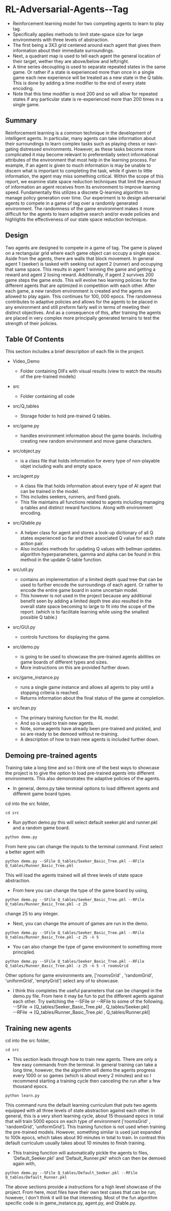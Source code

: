 # RL-Adversarial-Agents--Tag  

- Reinforcement learning model for two competing agents to learn to play tag.  
- Specifically applies methods to limit state-space size for large environments with three levels of abstraction.  
- The first being a 3X3 grid centered around each agent that gives them information about their immediate surroundings.  
- Next, a quadrant map is used to tell each agent the general location of their target, wether they are above/below and left/right.  
- A time series decoupling is used to separate repeated states in the same game. Or rather if a state is experienced more than once in a single game
each new experience will be treated as a new state in the Q table. This is done by adding a time modifier to the end of every state encoding.
- Note that this time modifier is mod 200 and so will allow for repeated states if any particular state is re-experienced more than 200 times in a single game.  

## Summary

Reinforcement learning is a common technique in the development of intelligent agents. In particular, many
agents can take information about their surroundings to learn complex tasks such as playing chess or navi-
gating distressed environments. However, as these tasks become more complicated it may become relevant
to preferentially select informational attributes of the environment that most help in the learning process. For
example, if an agent is given to much information is may be unable to discern what is important to completing
the task, while if given to little information, the agent may miss something critical. Within the scope of this
report, we examine state space reduction techniques that limit the amount of information an agent receives
from its environment to improve learning speed. Fundamentally this utilizes a discrete Q-learning algorithm
to manage policy generation over time. Our experiment is to design adversarial agents to compete in a game
of tag over a randomly generated environment. The randomness of the game environment makes it more
difficult for the agents to learn adaptive search and/or evade policies and highlights the effectiveness of our
state space reduction technique.  

## Design

Two agents are designed to compete in a game of tag. The game is played on a rectangular grid where each game object
can occupy a single space. Aside from the agents, there are walls that block movement. In general agent 1 (seeker) is
tasked with seeking out agent 2 (runner) and occupying that same space. This results in agent 1 winning the game and
getting a reward and agent 2 losing reward. Additionally, if agent 2 survives 200 game steps the game ends. This will
evolve two learning policies for the different agents that are optimized in competition with each other. After each game,
a new random environment is created and the agents are allowed to play again. This continues for 100, 000 epocs. The
randomness contributes to adaptive policies and allows for the agents to be placed in any environment and still preform
fairly well in terms of meeting their distinct objectives. And as a consequence of this, after training the agents are placed
in very complex more principally generated terrains to test the strength of their policies.

## Table Of Contents

This section includes a brief description of each file in the project.

- Video_Demo
  - Folder containing DIFs with visual results (view to watch the results of the pre-trained models)

- src
  - Folder containing all code

- src/Q_tables
  - Storage folder to hold pre-trained Q tables.

- src/game.py  
  - handles environment information about the game boards. Including creating new random environment and move game characters.  

- src/object.py  
  - is a class file that holds information for every type of non-playable objet including walls and empty space.  

- src/agent.py  
  - A class file that holds information about every type of AI agent that can be trained in the model.  
  - This includes seekers, runners, and fixed goals.  
  - This file maintains all functions related to agents including managing q-tables
    and distinct reward functions. Along with environment encoding.

- src/Qtable.py  
  - A helper class for agent and stores a look-up dictionary of all Q states experienced so far and their associated Q value
    for each state action pair.  
  - Also includes methods for updating Q values with bellman updates. algorithm hyperparameters, gamma and alpha can
    be found in this method in the update Q-table function.

- src/util.py  
  - contains an implementation of a limited depth quad tree that can be used to further encode the surroundings of each agent. Or rather to encode the entire
    game board in some uncertain model.  
  - This however is not used in the project because any additional benefit seen by adding a limited depth tree also resulted in the overall state
    space becoming to large to fit into the scope of the report. (which is to facilitate learning while using the smallest possible Q table.)

- src/GUI.py  
  - controls functions for displaying the game.

- src/demo.py  
  - is going to be used to showcase the pre-trained agents abilities on game boards of different types and sizes.  
  - More instructions on this are provided further down.

- src/game_instance.py  
  - runs a single game instance and allows all agents to play until a stopping criteria is reached.  
  - Returns information about the final status of the game at completion.

- src/lean.py  
  - The primary training function for the RL model.  
  - And so is used to train new agents.  
  - Note, some agents have already been pre-trained and pickled, and so are ready to be demoed without re-training.  
  - A description of how to train new agents is included further down.

## Demoing pre-trained agents

Training take a long time and so I think one of the best ways to showcase the project is to give the option to load pre-trained agents into different environments.
This also demonstrates the adaptive policies of the agents.

- In general, demo.py take terminal options to load different agents and different game board types.  

cd into the src folder,  

```console
cd src
```

- Run python demo.py this will select default seeker.pkl and runner.pkl and a random game board.

```console
python demo.py
```

From here you can change the inputs to the terminal command. First select a better agent with

```console
python demo.py --SFile Q_tables/Seeker_Basic_Tree.pkl --RFile Q_tables/Runner_Basic_Tree.pkl
```

This will load the agents trained will all three levels of state space abstraction.  

- From here you can change the type of the game board by using,

```console
python demo.py --SFile Q_tables/Seeker_Basic_Tree.pkl --RFile Q_tables/Runner_Basic_Tree.pkl -z 25
```

change 25 to any integer.

- Next, you can change the amount of games are run in the demo.

```console
python demo.py --SFile Q_tables/Seeker_Basic_Tree.pkl --RFile Q_tables/Runner_Basic_Tree.pkl -z 25 -n 5
```

- You can also change the type of game environment to something more principled.

```console
python demo.py --SFile Q_tables/Seeker_Basic_Tree.pkl --RFile Q_tables/Runner_Basic_Tree.pkl -z 25 -n 5 -t roomsGrid
```

Other options for game environments are, ['roomsGrid' , 'randomGrid', 'uniformGrid', 'emptyGrid'] select any of to showcase.

- I think this completes the useful parameters that can be changed in the demo.py file. From here it may be fun to put the
different agents against each other. Try switching the --SFile or --RFile to some of the following.  
--SFile  -> [Q_tables/Seeker_Basic_Tree.pkl , Q_tables/Seeker.pkl]  
--RFile  -> [Q_tables/Runner_Basic_Tree.pkl , Q_tables/Runner.pkl]  

## Training new agents

cd into the src folder,  

```console
cd src
```

- This section leads through how to train new agents. There are only a few easy commands from the terminal.
In general training can take a long time, however, the the algorithm will demo the agents progress every 1000
or so games (which is about every 2 minutes) and so I recommend starting a training cycle then canceling the run
after a few thousand epocs.

```console
python learn.py
```

This command runs the  default learning curriculum that puts two agents equipped with all three levels of state abstraction against
each other. In general, this is a very short learning cycle, about 15 thousand epocs in total that will train 5000 epocs on each
type of environment ['roomsGrid' , 'randomGrid', 'uniformGrid'].
This training function is not used when training the pre-trained models. However, something similar is used just expanded to 100k epocs,
which takes about 90 minutes in total to train. In contrast this default curriculum usually takes about 10 minutes to finish training.

- This training function will automatically pickle the agents to files,
'Default_Seeker.pkl' and 'Default_Runner.pkl' which can then be demoed again with,

```console
python demo.py --SFile Q_tables/Default_Seeker.pkl --RFile Q_tables/Default_Runner.pkl
```

The above sections provide a instructions for a high level showcase of the project. From here, most files have their own test cases that can be run;
however, I don't think it will be that interesting. Most of the fun algorithm specific code is in game_instance.py, agent.py, and Qtable.py.
